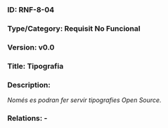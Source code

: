 ### ID: RNF-8-04
### Type/Category: Requisit No Funcional
### Version: v0.0
### Title: Tipografia
### Description:
_Només es podran fer servir tipografies Open Source._
### Relations: -
